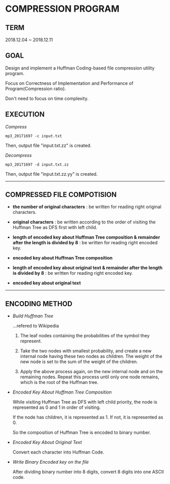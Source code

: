 COMPRESSION PROGRAM
===

TERM
---

2018.12.04 ~ 2018.12.11

GOAL
---

Design and implement a Huffman Coding-based file compression utility program.

Focus on Correctness of Implementation and Performance of Program(Compression ratio).

Don't need to focus on time complexity.


EXECUTION
---

*Compress*

`mp3_20171697 -c input.txt`

Then, output file "input.txt.zz" is created.



*Decompress*

`mp3_20171697 -d input.txt.zz`

Then, output file "input.txt.zz.yy" is created.

---

COMPRESSED FILE COMPOTISION
---

* **the number of original characters** : be written for reading right original characters.

* **original characters** : be written according to the order of visiting the Huffman Tree as DFS first with left child.

* **length of encoded key about Huffman Tree composition & remainder after the length is divided by 8** : be written for reading right encoded key.

* **encoded key about Huffman Tree composition** 

* **length of encoded key about original text & remainder after the length is divided by 8** : be written for reading right encoded key.

* **encoded key about original text**

---

ENCODING METHOD
---

* *Build Huffman Tree*

    ...refered to Wikipedia
    
    1. The leaf nodes containing the probabilities of the symbol they represent.

    2. Take the two nodes with smallest probability, and create a new internal node having these two nodes as children. The weight of the new node is set to the sum of the weight of the children. 

    3. Apply the above process again, on the new internal node and on the remaining nodes. Repeat this process until only one node remains, which is the root of the Huffman tree.

* *Encoded Key About Huffman Tree Composition*

    While visiting Huffman Tree as DFS with left child priority, the node is represented as 0 and 1 in order of visiting.

    If the node has children, it is represented as 1. If not, it is represented as 0.

    So the composition of Huffman Tree is encoded to binary number.

* *Encoded Key About Original Text*

    Convert each character into Huffman Code.

* *Write Binary Encoded key on the file*

    After dividing binary number into 8 digits, convert 8 digits into one ASCII code.

